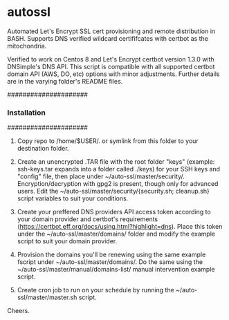 # autossl
Automated Let's Encrypt SSL cert provisioning and remote distribution in BASH. Supports DNS verified wildcard certififcates with certbot as the mitochondria.

Verified to work on Centos 8 and Let's Encrypt certbot version 1.3.0 with DNSimple's DNS API. This script is compatible with all supported certbot domain API (AWS, DO, etc) options with minor adjustments. Further details are in the varying folder's README files.



#####################
### Installation ####
#####################



1. Copy repo to /home/$USER/. or symlink from this folder to your destination folder.

2. Create an unencrypted .TAR file with the root folder "keys" (example: ssh-keys.tar expands into a folder called ./keys) for your SSH keys and "config" file, then place under ~/auto-ssl/master/security/. Encryption/decryption with gpg2 is present, though only for advanced users. Edit the ~/auto-ssl/master/security/{security.sh; cleanup.sh} script variables to suit your conditions.

4. Create your preffered DNS providers API access token according to your domain provider and certbot's requirements (https://certbot.eff.org/docs/using.html?highlight=dns). Place this token under the ~/auto-ssl/master/domains/ folder and modify the example script to suit your domain provider.

5. Provision the domains you'll be renewing using the same example fscript under ~/auto-ssl/master/domains/. Do the same using the ~/auto-ssl/master/manual/domains-list/ manual intervention example script.

5. Create cron job to run on your schedule by running the ~/auto-ssl/master/master.sh script.

Cheers.




